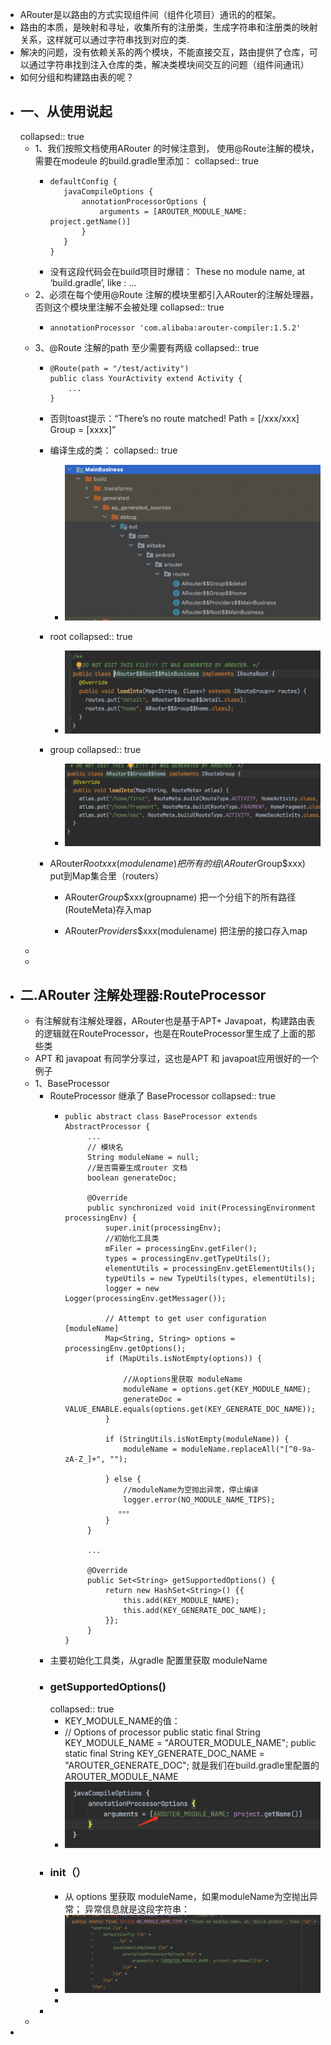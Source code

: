 - ARouter是以路由的方式实现组件间（组件化项目）通讯的的框架。
- 路由的本质，是映射和寻址，收集所有的注册类，生成字符串和注册类的映射关系，这样就可以通过字符串找到对应的类.
- 解决的问题，没有依赖关系的两个模块，不能直接交互，路由提供了仓库，可以通过字符串找到注入仓库的类，解决类模块间交互的问题（组件间通讯）
- 如何分组和构建路由表的呢？
- ## 一、从使用说起
  collapsed:: true
	- 1、我们按照文档使用ARouter 的时候注意到， 使用@Route注解的模块，需要在modeule 的build.gradle里添加：
	  collapsed:: true
		- ```
		  defaultConfig {
		     javaCompileOptions {
		         annotationProcessorOptions {
		             arguments = [AROUTER_MODULE_NAME: project.getName()]
		         }
		     }
		  }
		  ```
		- 没有这段代码会在build项目时爆错：
		  These no module name, at ‘build.gradle’, like : …
	- 2、必须在每个使用@Route 注解的模块里都引入ARouter的注解处理器，否则这个模块里注解不会被处理
	  collapsed:: true
		- ```
		  annotationProcessor 'com.alibaba:arouter-compiler:1.5.2'
		  ```
	- 3、@Route 注解的path 至少需要有两级
	  collapsed:: true
		- ```
		  @Route(path = "/test/activity")
		  public class YourActivity extend Activity {
		      ...
		  }
		  ```
		- 否则toast提示：“There’s no route matched! Path = [/xxx/xxx] Group = [xxxx]”
		- 编译生成的类：
		  collapsed:: true
			- ![image.png](../assets/image_1684399289080_0.png)
		- root
		  collapsed:: true
			- ![image.png](../assets/image_1684399297749_0.png)
		- group
		  collapsed:: true
			- ![image.png](../assets/image_1684399307028_0.png)
		- ARouter$Root$$xxx(modulename) 把所有的组(ARouter$Group$xxx) put到Map集合里（routers）
		  
		  * ARouter$Group$$xxx(groupname) 把一个分组下的所有路径(RouteMeta)存入map
		  
		  * ARouter$Providers$$xxx(modulename) 把注册的接口存入map
	-
	-
- ## 二.ARouter 注解处理器:RouteProcessor
	- 有注解就有注解处理器，ARouter也是基于APT+ Javapoat，构建路由表的逻辑就在RouteProcessor，也是在RouteProcessor里生成了上面的那些类
	- APT 和 javapoat 有同学分享过，这也是APT 和 javapoat应用很好的一个例子
	- 1、BaseProcessor
		- RouteProcessor 继承了 BaseProcessor
		  collapsed:: true
			- ```
			  public abstract class BaseProcessor extends AbstractProcessor {
			       ...
			       // 模块名
			       String moduleName = null;
			       //是否需要生成router 文档
			       boolean generateDoc;
			  
			       @Override
			       public synchronized void init(ProcessingEnvironment processingEnv) {
			           super.init(processingEnv);
			           //初始化工具类
			           mFiler = processingEnv.getFiler();
			           types = processingEnv.getTypeUtils();
			           elementUtils = processingEnv.getElementUtils();
			           typeUtils = new TypeUtils(types, elementUtils);
			           logger = new Logger(processingEnv.getMessager());
			  
			           // Attempt to get user configuration [moduleName]
			           Map<String, String> options = processingEnv.getOptions();
			           if (MapUtils.isNotEmpty(options)) {
			  
			               //从options里获取 moduleName
			               moduleName = options.get(KEY_MODULE_NAME);
			               generateDoc = VALUE_ENABLE.equals(options.get(KEY_GENERATE_DOC_NAME));
			           }
			  
			           if (StringUtils.isNotEmpty(moduleName)) {
			               moduleName = moduleName.replaceAll("[^0-9a-zA-Z_]+", "");
			  
			           } else {
			               //moduleName为空抛出异常，停止编译
			               logger.error(NO_MODULE_NAME_TIPS);
			              。。。
			           }
			       }
			  
			       ...
			  
			       @Override
			       public Set<String> getSupportedOptions() {
			           return new HashSet<String>() {{
			               this.add(KEY_MODULE_NAME);
			               this.add(KEY_GENERATE_DOC_NAME);
			           }};
			       }
			  }
			  ```
		- 主要初始化工具类，从gradle 配置里获取 moduleName
		- ### getSupportedOptions()
		  collapsed:: true
			- KEY_MODULE_NAME的值：
			- // Options of processor
			  public static final String KEY_MODULE_NAME = "AROUTER_MODULE_NAME";
			  public static final String KEY_GENERATE_DOC_NAME = "AROUTER_GENERATE_DOC";
			  就是我们在build.gradle里配置的 AROUTER_MODULE_NAME
			- ![image.png](../assets/image_1684399429922_0.png)
		- ### init（）
			- 从 options 里获取 moduleName，如果moduleName为空抛出异常； 异常信息就是这段字符串：
			- ![image.png](../assets/image_1684399453466_0.png)
			-
		-
	-
-